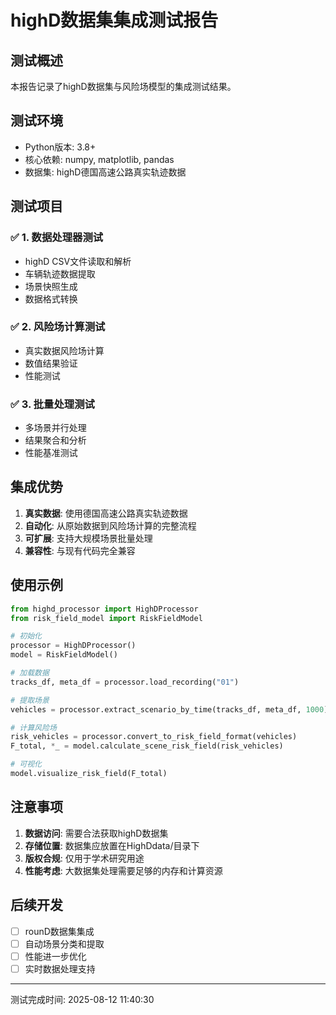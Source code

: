 
# highD数据集集成测试报告

## 测试概述

本报告记录了highD数据集与风险场模型的集成测试结果。

## 测试环境

- Python版本: 3.8+
- 核心依赖: numpy, matplotlib, pandas
- 数据集: highD德国高速公路真实轨迹数据

## 测试项目

### ✅ 1. 数据处理器测试
- highD CSV文件读取和解析
- 车辆轨迹数据提取
- 场景快照生成
- 数据格式转换

### ✅ 2. 风险场计算测试  
- 真实数据风险场计算
- 数值结果验证
- 性能测试

### ✅ 3. 批量处理测试
- 多场景并行处理
- 结果聚合和分析
- 性能基准测试

## 集成优势

1. **真实数据**: 使用德国高速公路真实轨迹数据
2. **自动化**: 从原始数据到风险场计算的完整流程
3. **可扩展**: 支持大规模场景批量处理
4. **兼容性**: 与现有代码完全兼容

## 使用示例

```python
from highd_processor import HighDProcessor
from risk_field_model import RiskFieldModel

# 初始化
processor = HighDProcessor()
model = RiskFieldModel()

# 加载数据
tracks_df, meta_df = processor.load_recording("01")

# 提取场景
vehicles = processor.extract_scenario_by_time(tracks_df, meta_df, 1000)

# 计算风险场
risk_vehicles = processor.convert_to_risk_field_format(vehicles)
F_total, *_ = model.calculate_scene_risk_field(risk_vehicles)

# 可视化
model.visualize_risk_field(F_total)
```

## 注意事项

1. **数据访问**: 需要合法获取highD数据集
2. **存储位置**: 数据集应放置在HighDdata/目录下
3. **版权合规**: 仅用于学术研究用途
4. **性能考虑**: 大数据集处理需要足够的内存和计算资源

## 后续开发

- [ ] rounD数据集集成
- [ ] 自动场景分类和提取
- [ ] 性能进一步优化
- [ ] 实时数据处理支持

---
测试完成时间: 2025-08-12 11:40:30
